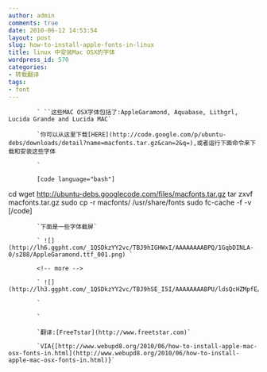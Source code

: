```yaml
---
author: admin
comments: true
date: 2010-06-12 14:53:54
layout: post
slug: how-to-install-apple-fonts-in-linux
title: linux 中安装Mac OSX的字体
wordpress_id: 570
categories:
- 转载翻译
tags:
- font
---
```


			` ``这些MAC OSX字体包括了:AppleGaramond, Aquabase, Lithgrl, Lucida Grande and Lucida MAC`

			`你可以从这里下载[HERE](http://code.google.com/p/ubuntu-debs/downloads/detail?name=macfonts.tar.gz&can=2&q=),或者运行下面命令来下载和安装这些字体  

			`

			[code language="bash"] 
cd wget http://ubuntu-debs.googlecode.com/files/macfonts.tar.gz 
tar zxvf macfonts.tar.gz 
sudo cp -r macfonts/ /usr/share/fonts 
sudo fc-cache -f -v [/code]

			`下面是一些字体截屏`

			` ![](http://lh6.ggpht.com/_1QSDkzYY2vc/TBJ9hIGHWxI/AAAAAAAABPQ/1GqbDINLA-0/s288/AppleGaramond.ttf_001.png) `

			<!-- more -->  

			` ![](http://lh3.ggpht.com/_1QSDkzYY2vc/TBJ9hSE_I5I/AAAAAAAABPU/ldsQcHZMpfE/s288/Lucida%20Grande.ttf_002.png)`

			`  

			`

			`翻译:[FreeTstar](http://www.freetstar.com)`

			`VIA{[http://www.webupd8.org/2010/06/how-to-install-apple-mac-osx-fonts-in.html](http://www.webupd8.org/2010/06/how-to-install-apple-mac-osx-fonts-in.html)}`

